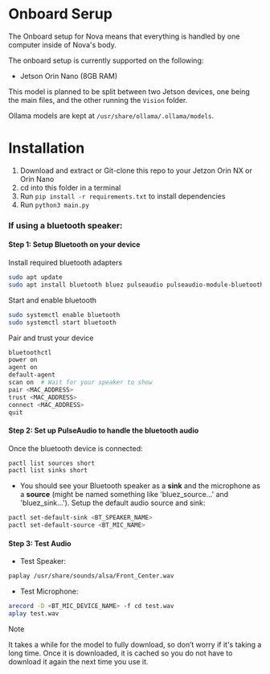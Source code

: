 # Onboard Serup
The Onboard setup for Nova means that everything is handled by one computer inside of Nova's body.

The onboard setup is currently supported on the following:
- Jetson Orin Nano (8GB RAM)

This model is planned to be split between two Jetson devices, one being the main files, and the other running the `Vision` folder.

Ollama models are kept at `/usr/share/ollama/.ollama/models`.

# Installation

1. Download and extract or Git-clone this repo to your Jetzon Orin NX or Orin Nano
2. cd into this folder in a terminal
3. Run `pip install -r requirements.txt` to install dependencies
4. Run `python3 main.py`

### If using a bluetooth speaker:
#### Step 1: Setup Bluetooth on your device
Install required bluetooth adapters
```bash
sudo apt update
sudo apt install bluetooth bluez pulseaudio pulseaudio-module-bluetooth pavucontrol
```
Start and enable bluetooth
```bash
sudo systemctl enable bluetooth
sudo systemctl start bluetooth
```
Pair and trust your device
```bash
bluetoothctl
power on
agent on
default-agent
scan on  # Wait for your speaker to show
pair <MAC_ADDRESS>
trust <MAC_ADDRESS>
connect <MAC_ADDRESS>
quit
```
#### Step 2: Set up PulseAudio to handle the bluetooth audio
Once the bluetooth device is connected:
```bash
pactl list sources short
pactl list sinks short
```
- You should see your Bluetooth speaker as a **sink** and the microphone as a **source** (might be named something like 'bluez_source...' and 'bluez_sink...').
Setup the default audio source and sink:
```bash
pactl set-default-sink <BT_SPEAKER_NAME>
pactl set-default-source <BT_MIC_NAME>
```
#### Step 3: Test Audio
* Test Speaker:
```bash
paplay /usr/share/sounds/alsa/Front_Center.wav
```
* Test Microphone:
```bash
arecord -D <BT_MIC_DEVICE_NAME> -f cd test.wav
aplay test.wav
```

> [!NOTE]
> It takes a while for the model to fully download, so don’t worry if it's taking a long time.
> Once it is downloaded, it is cached so you do not have to download it again the next time you use it.